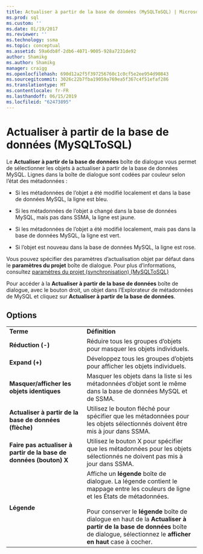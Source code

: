 ```yaml
---
title: Actualiser à partir de la base de données (MySQLToSQL) | Microsoft Docs
ms.prod: sql
ms.custom: ''
ms.date: 01/19/2017
ms.reviewer: ''
ms.technology: ssma
ms.topic: conceptual
ms.assetid: 59a6db8f-2db6-4071-9005-928a7231de92
author: Shamikg
ms.author: Shamikg
manager: craigg
ms.openlocfilehash: 690d12a2f5f397256760c1c0cf5e2ee954d90843
ms.sourcegitcommit: 3026c22b7fba19059a769ea5f367c4f51efaf286
ms.translationtype: MT
ms.contentlocale: fr-FR
ms.lasthandoff: 06/15/2019
ms.locfileid: "62473895"
---
```

# <a name="refresh-from-database-mysqltosql"></a>Actualiser à partir de la base de données (MySQLToSQL)
Le **Actualiser à partir de la base de données** boîte de dialogue vous permet de sélectionner les objets à actualiser à partir de la base de données MySQL. Lignes dans la boîte de dialogue sont codées par couleur selon l’état des métadonnées :  
  
-   Si les métadonnées de l’objet a été modifié localement et dans la base de données MySQL, la ligne est bleu.  
  
-   Si les métadonnées de l’objet a changé dans la base de données MySQL, mais pas dans SSMA, la ligne est jaune.  
  
-   Si les métadonnées de l’objet a été modifié localement, mais pas dans la base de données MySQL, la ligne est vert.  
  
-   Si l’objet est nouveau dans la base de données MySQL, la ligne est rose.  
  
Vous pouvez spécifier des paramètres d’actualisation objet par défaut dans le **paramètres du projet** boîte de dialogue. Pour plus d’informations, consultez [paramètres du projet &#40;synchronisation&#41; &#40;MySQLToSQL&#41;](../../ssma/mysql/project-settings-synchronization-mysqltosql.md)  
  
Pour accéder à la **Actualiser à partir de la base de données** boîte de dialogue, avec le bouton droit, un objet dans l’Explorateur de métadonnées de MySQL et cliquez sur **Actualiser à partir de la base de données**.  
  
## <a name="options"></a>Options  
  
|||  
|-|-|  
|**Terme**|**Définition**|  
|**Réduction (-)**|Réduire tous les groupes d’objets pour masquer les objets individuels.|  
|**Expand (+)**|Développez tous les groupes d’objets pour afficher les objets individuels.|  
|**Masquer/afficher les objets identiques**|Masquer les objets dans la liste si les métadonnées d’objet sont le même dans la base de données MySQL et de SSMA.|  
|**Actualiser à partir de la base de données (flèche)**|Utilisez le bouton fléché pour spécifier que les métadonnées pour les objets sélectionnés doivent être mis à jour dans SSMA.|  
|**Faire pas actualiser à partir de la base de données (bouton) X**|Utilisez le bouton X pour spécifier que les métadonnées pour les objets sélectionnés ne doivent pas mis à jour dans SSMA.|  
|**Légende**|Affiche un **légende** boîte de dialogue. La légende contient le mappage entre les couleurs de ligne et les États de métadonnées.<br /><br />Pour conserver le **légende** boîte de dialogue en haut de la **Actualiser à partir de la base de données** boîte de dialogue, sélectionnez le **afficher en haut** case à cocher.|  
  
